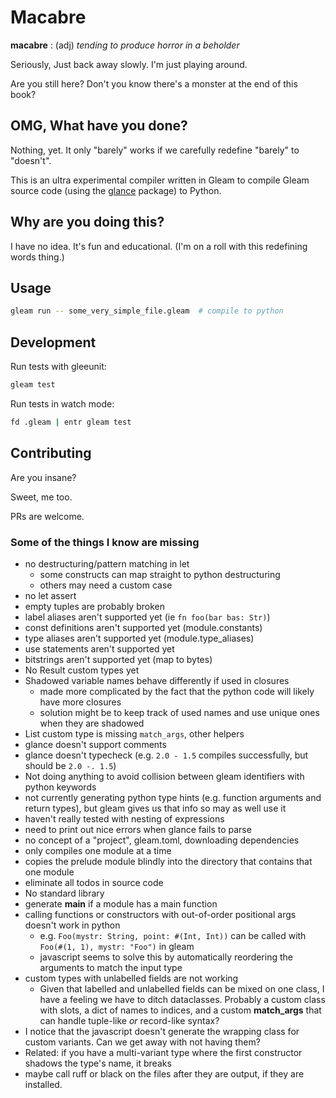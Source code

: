 # Macabre

**macabre** : (adj) _tending to produce horror in a beholder_

Seriously, Just back away slowly. I'm just playing around.

Are you still here? Don't you know there's a monster at the end of this book?

## OMG, What have you done?

Nothing, yet. It only "barely" works if we carefully redefine "barely" to "doesn't".

This is an ultra experimental compiler written in Gleam to compile Gleam source code (using
the [glance](https://hexdocs.pm/glance/) package) to Python.

## Why are you doing this?

I have no idea. It's fun and educational. (I'm on a roll with this redefining words thing.)

## Usage

```sh
gleam run -- some_very_simple_file.gleam  # compile to python
```

## Development

Run tests with gleeunit:

```sh
gleam test
```

Run tests in watch mode:

```sh
fd .gleam | entr gleam test
```

## Contributing

Are you insane?

Sweet, me too.

PRs are welcome.

### Some of the things I know are missing

- no destructuring/pattern matching in let
  - some constructs can map straight to python destructuring
  - others may need a custom case
- no let assert
- empty tuples are probably broken
- label aliases aren't supported yet (ie `fn foo(bar bas: Str)`)
- const definitions aren't supported yet (module.constants)
- type aliases aren't supported yet (module.type_aliases)
- use statements aren't supported yet
- bitstrings aren't supported yet (map to bytes)
- No Result custom types yet
- Shadowed variable names behave differently if used in closures
  - made more complicated by the fact that the python code will likely have more
    closures
  - solution might be to keep track of used names and use unique ones when they
    are shadowed
- List custom type is missing `match_args`, other helpers
- glance doesn't support comments
- glance doesn't typecheck (e.g. `2.0 - 1.5` compiles successfully, but should
  be `2.0 -. 1.5`)
- Not doing anything to avoid collision between gleam identifiers with python keywords
- not currently generating python type hints (e.g. function arguments and
  return types), but gleam gives us that info so may as well use it
- haven't really tested with nesting of expressions
- need to print out nice errors when glance fails to parse
- no concept of a "project", gleam.toml, downloading dependencies
- only compiles one module at a time
- copies the prelude module blindly into the directory that contains that one module
- eliminate all todos in source code
- No standard library
- generate **main** if a module has a main function
- calling functions or constructors with out-of-order positional args doesn't
  work in python
  - e.g. `Foo(mystr: String, point: #(Int, Int))` can be called with `Foo(#(1,
1), mystr: "Foo")` in gleam
  - javascript seems to solve this by automatically reordering the arguments to
    match the input type
- custom types with unlabelled fields are not working
  - Given that labelled and unlabelled fields can be mixed on one class, I have
    a feeling we have to ditch dataclasses. Probably a custom class with slots, a
    dict of names to indices, and a custom **match_args** that can handle
    tuple-like _or_ record-like syntax?
- I notice that the javascript doesn't generate the wrapping class for custom
  variants. Can we get away with not having them?
- Related: if you have a multi-variant type where the first constructor shadows
  the type's name, it breaks
- maybe call ruff or black on the files after they are output, if they are installed.
